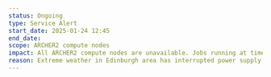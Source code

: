 ```yaml
---
status: Ongoing
type: Service Alert
start_date: 2025-01-24 12:45 
end_date:
scope: ARCHER2 compute nodes
impact: All ARCHER2 compute nodes are unavailable. Jobs running at time of incident will have failed.
reason: Extreme weather in Edinburgh area has interrupted power supply at ACF data centre. Discussions ongoing on whether service will stay down until extreme weather has passed.
---
```

